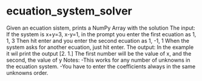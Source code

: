 # ecuation_system_solver
Given an ecuation sistem, prints a NumPy Array with the solution
The input:
If the system is x+y=3, x-y=1, in the prompt you enter the first ecuation as 1, 1, 3
Then hit enter and you enter the second ecuation as 1, -1, 1
When the system asks for another ecuation, just hit enter.
The output:
In the example it wil print the output
\[2. 1.]
The first number will be the value of x, and the second, the value of y
Notes:
-This works for any number of unknowns in the ecuation system.
-You have to enter the coefficients always in the same unknowns order.
